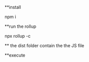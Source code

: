 

**install

npm i

**run the rollup

npx rollup -c

** the dist folder contain the the JS file

**execute

